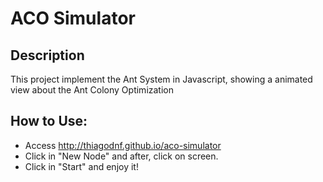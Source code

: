 ACO Simulator
==========

Description
----

This project implement the Ant System in Javascript, showing a animated view about the Ant Colony Optimization

How to Use:
-----

- Access http://thiagodnf.github.io/aco-simulator
- Click in "New Node" and after, click on screen.
- Click in "Start" and enjoy it!
